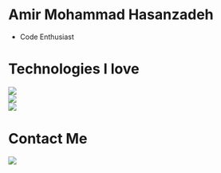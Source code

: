 # Amir Mohammad Hasanzadeh
- Code Enthusiast
# Technologies I love
[![](https://img.shields.io/badge/-go-black?style=for-the-badge&logo=go)](https://go.dev/)<br>
[![](https://img.shields.io/badge/-js-black?style=for-the-badge&logo=go)]()<br>
[![](https://img.shields.io/badge/-sql-black?style=for-the-badge&logo=sql)]()<br>

# Contact Me
[![](https://img.shields.io/badge/-Mail-black?style=for-the-badge&logo=gmail)](mailto:amirhasanzadehpy@gmail.com)
